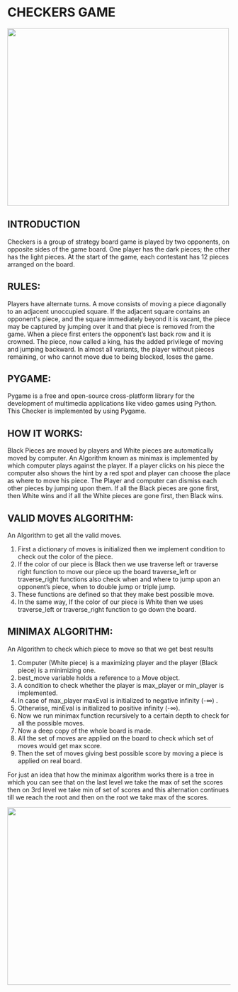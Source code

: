 # CHECKERS GAME

<img src="https://user-images.githubusercontent.com/64039135/141333431-69cf12e8-a40d-4163-bccc-9372ef82f043.PNG" width="500px" height="400px" />

## INTRODUCTION
Checkers is a group of strategy board game is played by two opponents, on opposite sides of the game board. One player has the dark pieces; the other has the light pieces. At the start of the game, each contestant has 12 pieces arranged on the board.

## RULES:
Players have alternate turns. A move consists of moving a piece diagonally to an adjacent unoccupied square. If the adjacent square contains an opponent's piece, and the square immediately beyond it is vacant, the piece may be captured by jumping over it and that piece is removed from the game. When a piece first enters the opponent’s last back row and it is crowned. The piece, now called a king, has the added privilege of moving and jumping backward.
In almost all variants, the player without pieces remaining, or who cannot move due to being blocked, loses the game.

## PYGAME:
Pygame is a free and open-source cross-platform library for the development of multimedia applications like video games using Python.
This Checker is implemented by using Pygame.

## HOW IT WORKS:
Black Pieces are moved by players and White pieces are automatically moved by computer. An Algorithm known as minimax is implemented by which computer plays against the player.
If a player clicks on his piece the computer also shows the hint by a red spot and player can choose the place as where to move his piece.
The Player and computer can dismiss each other pieces by jumping upon them.
If all the Black pieces are gone first, then White wins and if all the White pieces are gone first, then Black wins.

## VALID MOVES ALGORITHM:
An Algorithm to get all the valid moves.
1. First a dictionary of moves is initialized then we implement condition to check out the color of the piece.
2. If the color of our piece is Black then we use traverse left or traverse right function to move our piece up the board traverse_left or traverse_right functions also check when and where to jump upon an opponent’s piece, when to double jump or triple jump.
3. These functions are defined so that they make best possible move.
4. In the same way, If the color of our piece is White then we uses traverse_left or traverse_right function to go down the board.

## MINIMAX ALGORITHM:
An Algorithm to check which piece to move so that we get best results
1. Computer (White piece) is a maximizing player and the player (Black piece) is a minimizing one.
2. best_move variable holds a reference to a Move object.
3. A condition to check whether the player is max_player or min_player is implemented.
4. In case of max_player maxEval is initialized to negative infinity (-∞) .
5.  Otherwise, minEval is initialized to positive infinity (-∞).
6. Now we run minimax function recursively to a certain depth to check for all the possible moves.
7. Now a deep copy of the whole board is made.
8. All the set of moves are applied on the board to check which set of moves would get max score.
9. Then the set of moves giving best possible score by moving a piece is applied on real board.


For just an idea that how the minimax algorithm works there is a tree in which you can see that on the last level we take the max of set the scores then on 3rd level we take min of set of scores and this alternation continues till we reach the root and then on the root we take max of the scores.

<img src="https://user-images.githubusercontent.com/64039135/141335513-5205acc0-f00b-45a3-bb1c-05448df32df8.PNG" width="700px" height="400px" />
